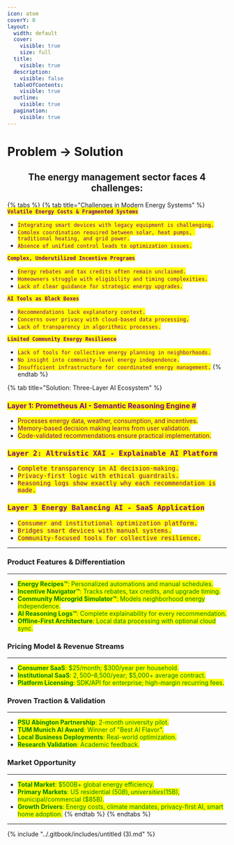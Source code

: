 ```yaml
---
icon: atom
coverY: 0
layout:
  width: default
  cover:
    visible: true
    size: full
  title:
    visible: true
  description:
    visible: false
  tableOfContents:
    visible: true
  outline:
    visible: true
  pagination:
    visible: true
---
```


# Problem -> Solution

<h2 align="center">The energy management sector faces 4 challenges:</h2>

{% tabs %}
{% tab title="Challenges in Modern Energy Systems" %}
<mark style="color:purple;">**`Volatile Energy Costs & Fragmented Systems`**</mark>

* <mark style="color:purple;">`Integrating smart devices with legacy equipment is challenging.`</mark>
* <mark style="color:purple;">`Complex coordination required between solar, heat pumps, traditional heating, and grid power.`</mark>
* <mark style="color:purple;">`Absence of unified control leads to optimization issues.`</mark>

<mark style="color:purple;">**`Complex, Underutilized Incentive Programs`**</mark>

* <mark style="color:purple;">`Energy rebates and tax credits often remain unclaimed.`</mark>
* <mark style="color:purple;">`Homeowners struggle with eligibility and timing complexities.`</mark>
* <mark style="color:purple;">`Lack of clear guidance for strategic energy upgrades.`</mark>

<mark style="color:purple;">**`AI Tools as Black Boxes`**</mark>

* <mark style="color:purple;">`Recommendations lack explanatory context.`</mark>
* <mark style="color:purple;">`Concerns over privacy with cloud-based data processing.`</mark>
* <mark style="color:purple;">`Lack of transparency in algorithmic processes.`</mark>

<mark style="color:purple;">**`Limited Community Energy Resilience`**</mark>

* <mark style="color:purple;">`Lack of tools for collective energy planning in neighborhoods.`</mark>
* <mark style="color:purple;">`No insight into community-level energy independence.`</mark>
* <mark style="color:purple;">`Insufficient infrastructure for coordinated energy management.`</mark>
{% endtab %}

{% tab title="Solution: Three-Layer AI Ecosystem" %}
### <mark style="color:purple;">Layer 1: Prometheus AI - Semantic Reasoning Engine #</mark>

* <mark style="color:purple;">Processes energy data, weather, consumption, and incentives.</mark>
* <mark style="color:purple;">Memory-based decision making learns from user validation.</mark>
* <mark style="color:purple;">Code-validated recommendations ensure practical implementation.</mark>

### <kbd><mark style="color:purple;">Layer 2: Altruistic XAI - Explainable AI Platform<mark style="color:purple;"></kbd>

* <kbd><mark style="color:purple;">Complete transparency in AI decision-making.<mark style="color:purple;"></kbd>
* <kbd><mark style="color:purple;">Privacy-first logic with ethical guardrails.<mark style="color:purple;"></kbd>
* <kbd><mark style="color:purple;">Reasoning logs show exactly why each recommendation is made.<mark style="color:purple;"></kbd>

### <kbd><mark style="color:purple;">Layer 3 Energy Balancing AI - SaaS Application<mark style="color:purple;"></kbd>

* <kbd><mark style="color:purple;">Consumer and institutional optimization platform.<mark style="color:purple;"></kbd>
* <kbd><mark style="color:purple;">Bridges smart devices with manual systems.<mark style="color:purple;"></kbd>
* <kbd><mark style="color:purple;">Community-focused tools for collective resilience.<mark style="color:purple;"></kbd>

***

### Product Features & Differentiation&#x20;

***

* <mark style="color:green;">**Energy Recipes™**</mark><mark style="color:green;">: Personalized automations and manual schedules.</mark>
* <mark style="color:green;">**Incentive Navigator™**</mark><mark style="color:green;">: Tracks rebates, tax credits, and upgrade timing.</mark>
* <mark style="color:green;">**Community Microgrid Simulator™**</mark><mark style="color:green;">: Models neighborhood energy independence.</mark>
* <mark style="color:green;">**AI Reasoning Logs™**</mark><mark style="color:green;">: Complete explainability for every recommendation.</mark>
* <mark style="color:green;">**Offline-First Architecture**</mark><mark style="color:green;">: Local data processing with optional cloud sync.</mark>

### Pricing Model & Revenue Streams

***

* <mark style="color:green;">**Consumer SaaS**</mark><mark style="color:green;">: $25/month; $300/year per household.</mark>
* <mark style="color:green;">**Institutional SaaS**</mark><mark style="color:green;">: $2,500–$8,500/year; $5,000+ average contract.</mark>
* <mark style="color:green;">**Platform Licensing**</mark><mark style="color:green;">: SDK/API for enterprise; high-margin recurring fees.</mark>

### Proven Traction & Validation

***

* <mark style="color:green;">**PSU Abington Partnership**</mark><mark style="color:green;">: 2-month university pilot.</mark>
* <mark style="color:green;">**TUM Munich AI Award**</mark><mark style="color:green;">: Winner of "Best AI Flavor".</mark>
* <mark style="color:green;">**Local Business Deployments**</mark><mark style="color:green;">: Real-world optimization.</mark>
* <mark style="color:green;">**Research Validation**</mark><mark style="color:green;">: Academic feedback.</mark>

### Market Opportunity

***

* <mark style="color:green;">**Total Market**</mark><mark style="color:green;">: $500B+ global energy efficiency.</mark>
* <mark style="color:green;">**Primary Markets**</mark><mark style="color:green;">: US residential ($50B), universities ($15B), municipal/commercial ($85B).</mark>
* <mark style="color:green;">**Growth Drivers**</mark><mark style="color:green;">: Energy costs, climate mandates, privacy-first AI, smart home adoption.</mark>
{% endtab %}
{% endtabs %}

***

{% include "../.gitbook/includes/untitled (3).md" %}
